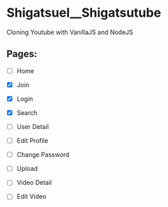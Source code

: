 # Shigatsuel\_\_Shigatsutube

Cloning Youtube with VanillaJS and NodeJS

## Pages:

- [ ] Home

- [x] Join

- [x] Login

- [x] Search

- [ ] User Detail

- [ ] Edit Profile

- [ ] Change Password

- [ ] Upload

- [ ] Video Detail

- [ ] Edit Video